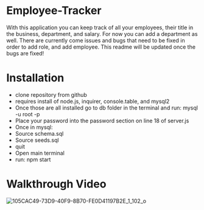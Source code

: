 # Employee-Tracker
With this application you can keep track of all your employees, their title in the business, department, and salary.
For now you can add a department as well. There are currently come issues and bugs that need to be fixed in order to add role, and add employee.
This readme will be updated once the bugs are fixed!

# Installation
* clone repository from github
* requires install of node.js, inquirer, console.table, and mysql2
* Once those are all installed go to db folder in the terminal and run: mysql -u root -p
* Place your password into the password section on line 18 of server.js
* Once in mysql:
* Source schema.sql
* Source seeds.sql
* quit
* Open main terminal
* run: npm start

# Walkthrough Video
![105CAC49-73D9-40F9-8B70-FE0D41197B2E_1_102_o](https://user-images.githubusercontent.com/103298079/195970211-7ef99661-8779-444d-a620-449a1aab1075.jpeg)

